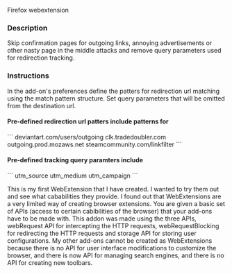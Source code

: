 Firefox webextension

### Description
Skip confirmation pages for outgoing links, annoying advertisements or other nasty page in the middle attacks and remove query parameters used for redirection tracking.

### Instructions
In the add-on's preferences define the patters for redirection url matching using the match pattern structure. Set query parameters that will be omitted from the destination url.

#### Pre-defined redirection url patters include patterns for

´´´
deviantart.com/users/outgoing
clk.tradedoubler.com
outgoing.prod.mozaws.net
steamcommunity.com/linkfilter
´´´

#### Pre-defined tracking query paramters include</b>

´´´
utm_source
utm_medium
utm_campaign
´´´

This is my first WebExtension that I have created. I wanted to try them out and see what cababilities they provide. I found out that WebExtensions are a very limited way of creating browser extensions. You are given a basic set of APIs (access to certain cabibilities of the browser) that your add-ons have to be made with. This addon was made using the three APIs, webRequest API for intercepting the HTTP requests, webRequestBlocking for redirecting the HTTP requests and storage API for storing user configurations. My other add-ons cannot be created as WebExtensions because there is no API for user interface modifications to customize the browser, and there is now API for managing search engines, and there is no API for creating new toolbars.
